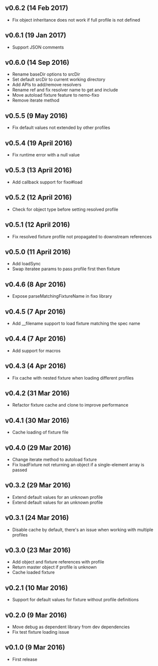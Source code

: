 ## v0.6.2 (14 Feb 2017)
* Fix object inheritance does not work if full profile is not defined

## v0.6.1 (19 Jan 2017)
* Support JSON comments

## v0.6.0 (14 Sep 2016)
* Rename baseDir options to srcDir
* Set default srcDir to current working directory
* Add APIs to add/remove resolvers
* Rename ref and fix resolver name to get and include
* Move autoload fixture feature to nemo-fixo
* Remove iterate method

## v0.5.5 (9 May 2016)
* Fix default values not extended by other profiles

## v0.5.4 (19 April 2016)
* Fix runtime error with a null value

## v0.5.3 (13 April 2016)
* Add callback support for fixo#load

## v0.5.2 (12 April 2016)
* Check for object type before setting resolved profile

## v0.5.1 (12 April 2016)
* Fix resolved fixture profile not propagated to downstream references

## v0.5.0 (11 April 2016)
* Add loadSync
* Swap iteratee params to pass profile first then fixture

## v0.4.6 (8 Apr 2016)
* Expose parseMatchingFixtureName in fixo library

## v0.4.5 (7 Apr 2016)
* Add \_\_filename support to load fixture matching the spec name

## v0.4.4 (7 Apr 2016)
* Add support for macros

## v0.4.3 (4 Apr 2016)
* Fix cache with nested fixture when loading different profiles

## v0.4.2 (31 Mar 2016)
* Refactor fixture cache and clone to improve performance

## v0.4.1 (30 Mar 2016)
* Cache loading of fixture file

## v0.4.0 (29 Mar 2016)
* Change iterate method to autoload fixture
* Fix loadFixture not returning an object if a single-element array is passed

## v0.3.2 (29 Mar 2016)
* Extend default values for an unknown profile
* Extend default values for an unknown profile

## v0.3.1 (24 Mar 2016)
* Disable cache by default, there's an issue when working with multiple profiles

## v0.3.0 (23 Mar 2016)
* Add object and fixture references with profile
* Return master object if profile is unknown
* Cache loaded fixture

## v0.2.1 (10 Mar 2016)
* Support for default values for fixture without profile definitions

## v0.2.0 (9 Mar 2016)
* Move debug as dependent library from dev dependencies
* Fix test fixture loading issue

## v0.1.0 (9 Mar 2016)
* First release
